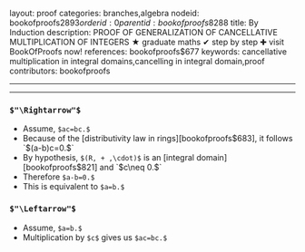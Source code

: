layout: proof
categories: branches,algebra
nodeid: bookofproofs$2893
orderid: 0
parentid: bookofproofs$8288
title: By Induction
description: PROOF OF GENERALIZATION OF CANCELLATIVE MULTIPLICATION OF INTEGERS &#9733; graduate maths &#10004; step by step &#10010; visit BookOfProofs now!
references: bookofproofs$677
keywords: cancellative multiplication in integral domains,cancelling in integral domain,proof
contributors: bookofproofs

---


---

### `$"\Rightarrow"$`

* Assume, `$ac=bc.$`
* Because of the [distributivity law in rings][bookofproofs$683], it follows `$(a-b)c=0.$`
* By hypothesis, `$(R, + ,\cdot)$` is an [integral domain][bookofproofs$821] and `$c\neq 0.$`
* Therefore `$a-b=0.$`
* This is equivalent to `$a=b.$`

### `$"\Leftarrow"$`

* Assume, `$a=b.$`
* Multiplication by `$c$` gives us `$ac=bc.$`
